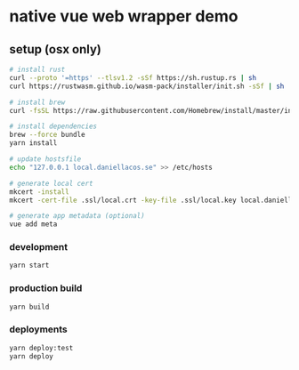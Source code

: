 # native vue web wrapper demo

## setup (osx only)

```sh
# install rust
curl --proto '=https' --tlsv1.2 -sSf https://sh.rustup.rs | sh
curl https://rustwasm.github.io/wasm-pack/installer/init.sh -sSf | sh

# install brew
curl -fsSL https://raw.githubusercontent.com/Homebrew/install/master/install.sh | sh

# install dependencies
brew --force bundle
yarn install

# update hostsfile
echo "127.0.0.1 local.daniellacos.se" >> /etc/hosts

# generate local cert
mkcert -install
mkcert -cert-file .ssl/local.crt -key-file .ssl/local.key local.daniellacos.se localhost 127.0.0.1 ::1

# generate app metadata (optional)
vue add meta
```

### development

```sh
yarn start
```

### production build

```sh
yarn build
```

### deployments

```sh
yarn deploy:test
yarn deploy
```
